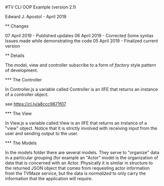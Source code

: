 #TV CLI OOP Example (version 2.1)

Edward J. Apostol - April 2019

** Changes

07 April 2019 - Published updates
06 April 2019 - Corrected Some syntax Issues made while demonstrating the code
05 April 2019 - Finalized current version


** Details

The model, view and controller subscribe to a form of _factory_ style pattern of development.

*** The Controller

In Controller.js a variable called Controller is an IIFE that returns an instance of a controller object.

see https://cl.ly/a8ccc9671f07


*** The View

In View.js a variable called View is an IIFE that returns an instance of a "view" object. Notice that it is strictly involved with receiving input from the user and sending output to the user.


*** The Models

In the models folder there are several models. They serve to "organize" data in a particular grouping (for example an "Actor" model is the organization of data that is concerned with an Actor. Physically it is similar in structure to the returned JSON object that comes from requesting actor information from the TVMaze service, but the data is _normalized_ to only carry the information that the application will require.
